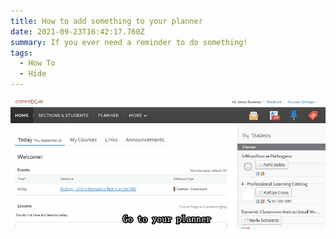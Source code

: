 ```yaml
---
title: How to add something to your planner
date: 2021-09-23T16:42:17.760Z
summary: If you ever need a reminder to do something!
tags:
  - How To
  - Hide
---
```

![](/static/img/how-to-add-to-planner.gif)